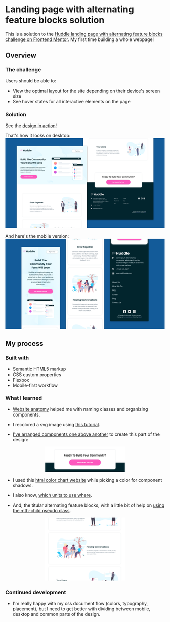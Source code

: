 
# Landing page with alternating feature blocks solution

This is a solution to the [Huddle landing page with alternating feature blocks challenge on Frontend Mentor](https://www.frontendmentor.io/challenges/huddle-landing-page-with-alternating-feature-blocks-5ca5f5981e82137ec91a5100).
My first time building a whole webpage!


## Overview

### The challenge

Users should be able to:

- View the optimal layout for the site depending on their device's screen size
- See hover states for all interactive elements on the page

### Solution

See the [design in action](https://fobya7.github.io/huddle-landing-page-with-alternating-feature-blocks-master/)!

That's how it looks on desktop:
![](./readme/design-desktop.png)

And here's the mobile version:
![](./readme/design-mobile.png)


## My process

### Built with

- Semantic HTML5 markup
- CSS custom properties
- Flexbox
- Mobile-first workflow

### What I learned

- [Website anatomy](https://medium.com/tylergaid/website-design-101-essential-terms-64bc4a52847f) helped me with naming classes and organizing components.

- I recolored a svg image using [this tutorial](https://stackoverflow.com/questions/24224112/css-filter-make-color-image-with-transparency-white).

- [I've arranged components one above another](https://stackoverflow.com/questions/19561585/how-to-make-div-go-behind-another-div) to create this part of the design:

<div style="width: 50%; margin-rigth:25%; margin-left:25%;">
    <img src="./readme/components_z.png">
</div>

- I used this [html color chart website](https://htmlcolorcodes.com/color-chart/) while picking a color for component shadows.

- I also know, [which units to use where](https://gist.github.com/basham/2175a16ab7c60ce8e001).

- And; the titular alternating feature blocks, with a little bit of help on [using the :nth-child pseudo class](https://stackoverflow.com/questions/10930385/how-can-i-get-every-second-element-if-each-is-embedded-in-another-one).

<div style="width: 50%; margin-rigth:25%; margin-left:25%;">
    <img src="./readme/alternating_features.png">
</div>

### Continued development

- I'm really happy with my css document flow (colors, typography, placement), but I need to get better with dividing between mobile, desktop and common parts of the design.